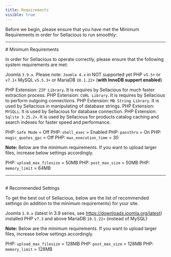 ```yaml
---
title: Requirements
visible: true
---
```


Before we begin, please ensure that you have met the Minimum Requirements in order for Sellacious to run smoothly:

<hr>
# Minimum Requirements

In order for Sellacious to operate correctly, please ensure that the following system requirements are met:<br>
    
Joomla `3.9.x`. Please note: `Joomla 4.x` in NOT supported yet
PHP `v5.5+` or `v7.1+`
MySQL `v5.5.3+` or MariaDB `10.1.22+` (**with InnoDB suppert enabled**)

PHP Extension: `ZIP Library`. It is requires by Sellacious for much faster extraction process.
PHP Extension: `CURL Library`. It is requires by Sellacious to perform outgoing connections.
PHP Extension: `MB String Library`. It is used by Sellacious in manipulating of database strings.
PHP Extension: `MYSQLi`. It is used by Sellacious for database connection.
PHP Extension: `Sqlite 3.25.2+`. It is used by Sellacious for products catalog caching and search indexes for faster speed and performance.

PHP: `Safe Mode` = Off
PHP: `shell_exec` = Enabled
PHP: `passthru` = On
PHP: `magic_quotes_gpc` = Off
PHP: `max_execution_time` = 30

**Note:** Below are the minimum requirements. If you want to upload larger files, increase below settings accordingly. 

PHP: `upload_max_filesize` = 50MB
PHP: `post_max_size` = 50MB
PHP: `memory_limit` = 64MB
    
    
<hr>
<br>
# Recommended Settings

To get the best out of Sellacious, below are the list of recommended settings (in addition to the minimum requirements) for your site.<br>

Joomla `3.9.x` (latest in 3.9 series, see https://downloads.joomla.org/latest) installed
PHP `v7.3` and above
MariaDB `10.1.22+` (instead of MySQL)    

**Note:** Below are the minimum requirements. If you want to upload larger files, increase below settings accordingly. 

PHP: `upload_max_filesize` = 128MB
PHP: `post_max_size` = 128MB
PHP: `memory_limit` = 128MB